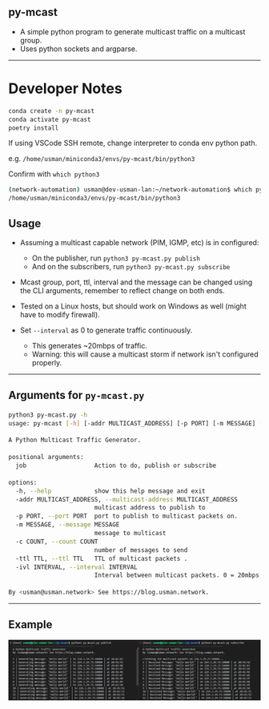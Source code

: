 ## py-mcast

* A simple python program to generate multicast traffic on a multicast group.
* Uses python sockets and argparse.

---

# Developer Notes
```bash
conda create -n py-mcast
conda activate py-mcast
poetry install
```
If using VSCode SSH remote, change interpreter to conda env python path.

e.g. `/home/usman/miniconda3/envs/py-mcast/bin/python3`

Confirm with `which python3`
```bash
(network-automation) usman@dev-usman-lan:~/network-automation$ which python
/home/usman/miniconda3/envs/py-mcast/bin/python3
```

## Usage

* Assuming a multicast capable network (PIM, IGMP, etc) is in configured:
  * On the publisher, run `python3 py-mcast.py publish`
  * And on the subscribers, run `python3 py-mcast.py subscribe`

* Mcast group, port, ttl, interval and the message can be changed using the CLI arguments, remember to reflect change on both ends.

* Tested on a Linux hosts, but should work on Windows as well (might have to modify firewall).

* Set `--interval` as 0 to generate traffic continuously. 
    * This generates ~20mbps of traffic. 
    * Warning: this will cause a multicast storm if network isn't configured properly.

---


## Arguments for `py-mcast.py`
```bash
python3 py-mcast.py -h
usage: py-mcast [-h] [-addr MULTICAST_ADDRESS] [-p PORT] [-m MESSAGE] [-c COUNT] [-ttl TTL] [-ivl INTERVAL] job

A Python Multicast Traffic Generator.

positional arguments:
  job                   Action to do, publish or subscribe

options:
  -h, --help            show this help message and exit
  -addr MULTICAST_ADDRESS, --multicast-address MULTICAST_ADDRESS
                        multicast address to publish to
  -p PORT, --port PORT  port to publish to multicast packets on.
  -m MESSAGE, --message MESSAGE
                        message to multicast
  -c COUNT, --count COUNT
                        number of messages to send
  -ttl TTL, --ttl TTL   TTL of multicast packets .
  -ivl INTERVAL, --interval INTERVAL
                        Interval between multicast packets. 0 = 20mbps flood.

By <usman@usman.network> See https://blog.usman.network.
```

---
## Example
![Example](example.PNG)